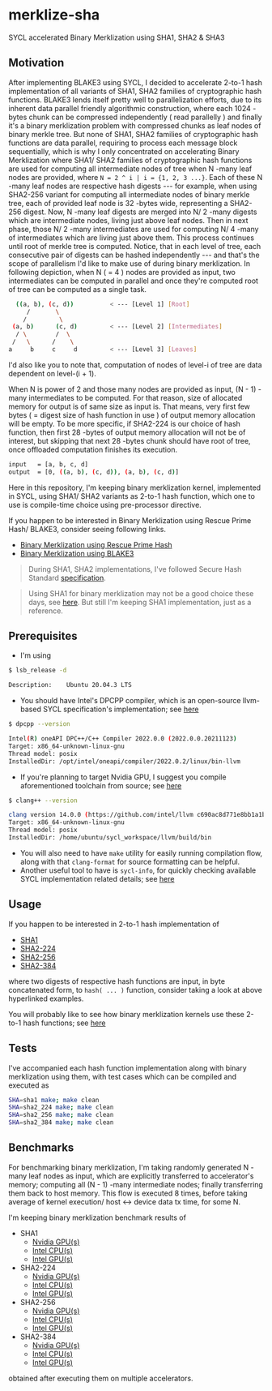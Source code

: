 # merklize-sha

SYCL accelerated Binary Merklization using SHA1, SHA2 & SHA3

## Motivation

After implementing BLAKE3 using SYCL, I decided to accelerate 2-to-1 hash implementation of all variants of SHA1, SHA2 families of cryptographic hash functions. BLAKE3 lends itself pretty well to parallelization efforts, due to its inherent data parallel friendly algorithmic construction, where each 1024 -bytes chunk can be compressed independently ( read parallelly ) and finally it's a binary merklization problem with compressed chunks as leaf nodes of binary merkle tree. But none of SHA1, SHA2 families of cryptographic hash functions are data parallel, requiring to process each message block sequentially, which is why I only concentrated on accelerating Binary Merklization where SHA1/ SHA2 families of cryptographic hash functions are used for computing all intermediate nodes of tree when N -many leaf nodes are provided, where `N = 2 ^ i | i = {1, 2, 3 ...}`. Each of these N -many leaf nodes are respective hash digests --- for example, when using SHA2-256 variant for computing all intermediate nodes of binary merkle tree, each of provided leaf node is 32 -bytes wide, representing a SHA2-256 digest. Now, N -many leaf digests are merged into N/ 2 -many digests which are intermediate nodes, living just above leaf nodes. Then in next phase, those N/ 2 -many intermediates are used for computing N/ 4 -many of intermediates which are living just above them. This process continues until root of merkle tree is computed. Notice, that in each level of tree, each consecutive pair of digests can be hashed independently --- and that's the scope of parallelism I'd like to make use of during binary merklization. In following depiction, when N ( = 4 ) nodes are provided as input, two intermediates can be computed in parallel and once they're computed root of tree can be computed as a single task.

```bash
  ((a, b), (c, d))          < --- [Level 1] [Root]
     /       \
    /         \
 (a, b)      (c, d)         < --- [Level 2] [Intermediates]
  / \        /  \
 /   \      /    \
a     b     c     d         < --- [Level 3] [Leaves]
```

I'd also like you to note that, computation of nodes of level-i of tree are data dependent on level-(i + 1).

When N is power of 2 and those many nodes are provided as input, (N - 1) -many intermediates to be computed. For that reason, size of allocated memory for output is of same size as input is. That means, very first few bytes ( = digest size of hash function in use ) of output memory allocation will be empty. To be more specific, if SHA2-224 is our choice of hash function, then first 28 -bytes of output memory allocation will not be of interest, but skipping that next 28 -bytes chunk should have root of tree, once offloaded computation finishes its execution.

```bash
input   = [a, b, c, d]
output  = [0, ((a, b), (c, d)), (a, b), (c, d)]
```

Here in this repository, I'm keeping binary merklization kernel, implemented in SYCL, using SHA1/ SHA2 variants as 2-to-1 hash function, which one to use is compile-time choice using pre-processor directive.

If you happen to be interested in Binary Merklization using Rescue Prime Hash/ BLAKE3, consider seeing following links.

- [Binary Merklization using Rescue Prime Hash](https://github.com/itzmeanjan/ff-gpu)
- [Binary Merklization using BLAKE3](https://github.com/itzmeanjan/blake3)

> During SHA1, SHA2 implementations, I've followed Secure Hash Standard [specification](https://nvlpubs.nist.gov/nistpubs/FIPS/NIST.FIPS.180-4.pdf).

> Using SHA1 for binary merklization may not be a good choice these days, see [here](https://csrc.nist.gov/Projects/Hash-Functions/NIST-Policy-on-Hash-Functions). But still I'm keeping SHA1 implementation, just as a reference.

## Prerequisites

- I'm using 

```bash
$ lsb_release -d

Description:    Ubuntu 20.04.3 LTS
```

- You should have Intel's DPCPP compiler, which is an open-source llvm-based SYCL specification's implementation; see [here](https://www.intel.com/content/www/us/en/developer/tools/oneapi/base-toolkit-download.html)

```bash
$ dpcpp --version

Intel(R) oneAPI DPC++/C++ Compiler 2022.0.0 (2022.0.0.20211123)
Target: x86_64-unknown-linux-gnu
Thread model: posix
InstalledDir: /opt/intel/oneapi/compiler/2022.0.2/linux/bin-llvm
```

- If you're planning to target Nvidia GPU, I suggest you compile aforementioned toolchain from source; see [here](https://intel.github.io/llvm-docs/GetStartedGuide.html#prerequisites)

```bash
$ clang++ --version

clang version 14.0.0 (https://github.com/intel/llvm c690ac8d771e8bb1a1be651872b782f4044d936c)
Target: x86_64-unknown-linux-gnu
Thread model: posix
InstalledDir: /home/ubuntu/sycl_workspace/llvm/build/bin
```

- You will also need to have `make` utility for easily running compilation flow, along with that `clang-format` for source formatting can be helpful.
- Another useful tool to have is `sycl-info`, for quickly checking available SYCL implementation related details; see [here](https://github.com/codeplaysoftware/sycl-info)

## Usage

If you happen to be interested in 2-to-1 hash implementation of

- [SHA1](https://github.com/itzmeanjan/merklize-sha/blob/8f711fc/example/sha1.cpp)
- [SHA2-224](https://github.com/itzmeanjan/merklize-sha/blob/8f711fc/example/sha2_224.cpp)
- [SHA2-256](https://github.com/itzmeanjan/merklize-sha/blob/8f711fc/example/sha2_256.cpp)
- [SHA2-384](https://github.com/itzmeanjan/merklize-sha/blob/8f711fc/example/sha2_384.cpp)

where two digests of respective hash functions are input, in byte concatenated form, to `hash( ... )` function, consider taking a look at above hyperlinked examples.

You will probably like to see how binary merklization kernels use these 2-to-1 hash functions; see [here](https://github.com/itzmeanjan/merklize-sha/blob/8f711fc/include/merklize.hpp)

## Tests

I've accompanied each hash function implementation along with binary merklization using them, with test cases which can be compiled and executed as

```bash
SHA=sha1 make; make clean
SHA=sha2_224 make; make clean
SHA=sha2_256 make; make clean
SHA=sha2_384 make; make clean
```

## Benchmarks

For benchmarking binary merklization, I'm taking randomly generated N -many leaf nodes as input, which are explicitly transferred to accelerator's memory; computing all (N - 1) -many intermediate nodes; finally transferring them back to host memory. This flow is executed 8 times, before taking average of kernel execution/ host <-> device data tx time, for some N.

I'm keeping binary merklization benchmark results of

- SHA1
  - [Nvidia GPU(s)](results/sha1/nvidia_gpu.md)
  - [Intel CPU(s)](results/sha1/intel_cpu.md)
  - [Intel GPU(s)](results/sha1/intel_gpu.md)
- SHA2-224
  - [Nvidia GPU(s)](results/sha2-224/nvidia_gpu.md)
  - [Intel CPU(s)](results/sha2-224/intel_cpu.md)
  - [Intel GPU(s)](results/sha2-224/intel_gpu.md)
- SHA2-256
  - [Nvidia GPU(s)](results/sha2-256/nvidia_gpu.md)
  - [Intel CPU(s)](results/sha2-256/intel_cpu.md)
  - [Intel GPU(s)](results/sha2-256/intel_gpu.md)
- SHA2-384
  - [Nvidia GPU(s)](results/sha2-384/nvidia_gpu.md)
  - [Intel CPU(s)](results/sha2-384/intel_cpu.md)
  - [Intel GPU(s)](results/sha2-384/intel_gpu.md)

obtained after executing them on multiple accelerators.
